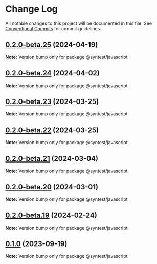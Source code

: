 # Change Log

All notable changes to this project will be documented in this file.
See [Conventional Commits](https://conventionalcommits.org) for commit guidelines.

## [0.2.0-beta.25](https://github.com/syntest-framework/syntest-javascript/compare/@syntest/javascript@0.2.0-beta.24...@syntest/javascript@0.2.0-beta.25) (2024-04-19)

**Note:** Version bump only for package @syntest/javascript

## [0.2.0-beta.24](https://github.com/syntest-framework/syntest-javascript/compare/@syntest/javascript@0.2.0-beta.23...@syntest/javascript@0.2.0-beta.24) (2024-04-02)

**Note:** Version bump only for package @syntest/javascript

## [0.2.0-beta.23](https://github.com/syntest-framework/syntest-javascript/compare/@syntest/javascript@0.2.0-beta.22...@syntest/javascript@0.2.0-beta.23) (2024-03-25)

**Note:** Version bump only for package @syntest/javascript

## [0.2.0-beta.22](https://github.com/syntest-framework/syntest-javascript/compare/@syntest/javascript@0.2.0-beta.21...@syntest/javascript@0.2.0-beta.22) (2024-03-25)

**Note:** Version bump only for package @syntest/javascript

## [0.2.0-beta.21](https://github.com/syntest-framework/syntest-javascript/compare/@syntest/javascript@0.2.0-beta.20...@syntest/javascript@0.2.0-beta.21) (2024-03-04)

**Note:** Version bump only for package @syntest/javascript

## [0.2.0-beta.20](https://github.com/syntest-framework/syntest-javascript/compare/@syntest/javascript@0.2.0-beta.19...@syntest/javascript@0.2.0-beta.20) (2024-03-01)

**Note:** Version bump only for package @syntest/javascript

## [0.2.0-beta.19](https://github.com/syntest-framework/syntest-javascript/compare/@syntest/javascript@0.2.0-beta.18...@syntest/javascript@0.2.0-beta.19) (2024-02-24)

**Note:** Version bump only for package @syntest/javascript

## [0.1.0](https://github.com/syntest-framework/syntest-javascript/compare/@syntest/javascript@0.1.0-beta.26...@syntest/javascript@0.1.0) (2023-09-19)

**Note:** Version bump only for package @syntest/javascript
